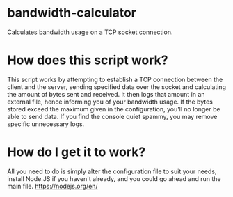 # bandwidth-calculator
Calculates bandwidth usage on a TCP socket connection.

# How does this script work?
This script works by attempting to establish a TCP connection between the client and the server, sending specified data over the socket and calculating the amount of bytes sent and received. It then logs that amount in an external file, hence informing you of your bandwidth usage. If the bytes stored exceed the maximum given in the configuration, you'll no longer be able to send data. If you find the console quiet spammy, you may remove specific unnecessary logs.

# How do I get it to work?
All you need to do is simply alter the configuration file to suit your needs, install Node.JS if you haven't already, and you could go ahead and run the main file.
https://nodejs.org/en/
